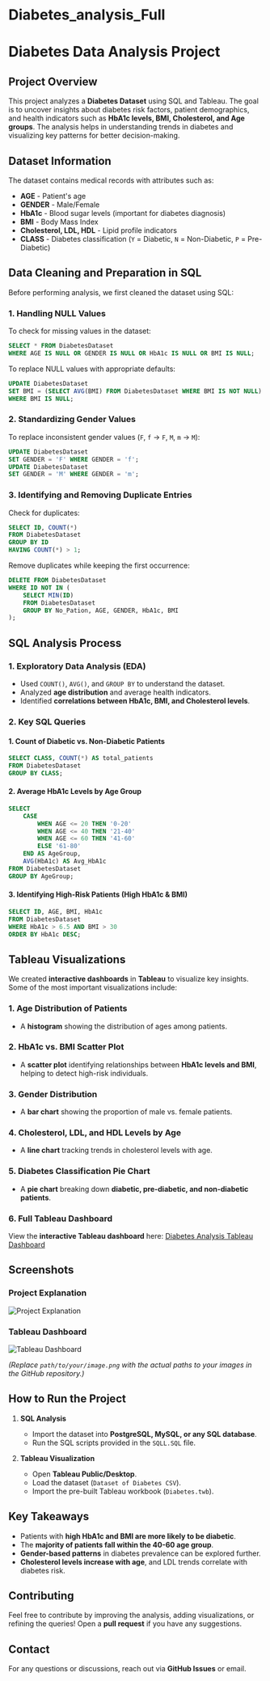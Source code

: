 # Diabetes_analysis_Full
# Diabetes Data Analysis Project

## Project Overview
This project analyzes a **Diabetes Dataset** using SQL and Tableau. The goal is to uncover insights about diabetes risk factors, patient demographics, and health indicators such as **HbA1c levels, BMI, Cholesterol, and Age groups**. The analysis helps in understanding trends in diabetes and visualizing key patterns for better decision-making.

## Dataset Information
The dataset contains medical records with attributes such as:
- **AGE** - Patient's age
- **GENDER** - Male/Female
- **HbA1c** - Blood sugar levels (important for diabetes diagnosis)
- **BMI** - Body Mass Index
- **Cholesterol, LDL, HDL** - Lipid profile indicators
- **CLASS** - Diabetes classification (`Y` = Diabetic, `N` = Non-Diabetic, `P` = Pre-Diabetic)

## Data Cleaning and Preparation in SQL
Before performing analysis, we first cleaned the dataset using SQL:

### 1. Handling NULL Values
To check for missing values in the dataset:
```sql
SELECT * FROM DiabetesDataset
WHERE AGE IS NULL OR GENDER IS NULL OR HbA1c IS NULL OR BMI IS NULL;
```
To replace NULL values with appropriate defaults:
```sql
UPDATE DiabetesDataset
SET BMI = (SELECT AVG(BMI) FROM DiabetesDataset WHERE BMI IS NOT NULL)
WHERE BMI IS NULL;
```

### 2. Standardizing Gender Values
To replace inconsistent gender values (`F`, `f` → `F`, `M`, `m` → `M`):
```sql
UPDATE DiabetesDataset
SET GENDER = 'F' WHERE GENDER = 'f';
UPDATE DiabetesDataset
SET GENDER = 'M' WHERE GENDER = 'm';
```

### 3. Identifying and Removing Duplicate Entries
Check for duplicates:
```sql
SELECT ID, COUNT(*)
FROM DiabetesDataset
GROUP BY ID
HAVING COUNT(*) > 1;
```
Remove duplicates while keeping the first occurrence:
```sql
DELETE FROM DiabetesDataset
WHERE ID NOT IN (
    SELECT MIN(ID)
    FROM DiabetesDataset
    GROUP BY No_Pation, AGE, GENDER, HbA1c, BMI
);
```

## SQL Analysis Process
### 1. Exploratory Data Analysis (EDA)
- Used `COUNT()`, `AVG()`, and `GROUP BY` to understand the dataset.
- Analyzed **age distribution** and average health indicators.
- Identified **correlations between HbA1c, BMI, and Cholesterol levels**.

### 2. Key SQL Queries
#### 1. Count of Diabetic vs. Non-Diabetic Patients
```sql
SELECT CLASS, COUNT(*) AS total_patients
FROM DiabetesDataset
GROUP BY CLASS;
```
#### 2. Average HbA1c Levels by Age Group
```sql
SELECT 
    CASE 
        WHEN AGE <= 20 THEN '0-20'
        WHEN AGE <= 40 THEN '21-40'
        WHEN AGE <= 60 THEN '41-60'
        ELSE '61-80'
    END AS AgeGroup,
    AVG(HbA1c) AS Avg_HbA1c
FROM DiabetesDataset
GROUP BY AgeGroup;
```
#### 3. Identifying High-Risk Patients (High HbA1c & BMI)
```sql
SELECT ID, AGE, BMI, HbA1c
FROM DiabetesDataset
WHERE HbA1c > 6.5 AND BMI > 30
ORDER BY HbA1c DESC;
```

## Tableau Visualizations
We created **interactive dashboards** in **Tableau** to visualize key insights. Some of the most important visualizations include:

### 1. Age Distribution of Patients
- A **histogram** showing the distribution of ages among patients.

### 2. HbA1c vs. BMI Scatter Plot
- A **scatter plot** identifying relationships between **HbA1c levels and BMI**, helping to detect high-risk individuals.

### 3. Gender Distribution
- A **bar chart** showing the proportion of male vs. female patients.

### 4. Cholesterol, LDL, and HDL Levels by Age
- A **line chart** tracking trends in cholesterol levels with age.

### 5. Diabetes Classification Pie Chart
- A **pie chart** breaking down **diabetic, pre-diabetic, and non-diabetic patients**.

### 6. Full Tableau Dashboard
View the **interactive Tableau dashboard** here: [Diabetes Analysis Tableau Dashboard](https://public.tableau.com/app/profile/mina.wahba/viz/Diabetes_17383887624380/Diabetes_Analysis)

## Screenshots
### Project Explanation
![Project Explanation](path/to/your/explanation-image.png)

### Tableau Dashboard
![Tableau Dashboard](path/to/your/tableau-screenshot.png)

*(Replace `path/to/your/image.png` with the actual paths to your images in the GitHub repository.)*

## How to Run the Project
1. **SQL Analysis**
   - Import the dataset into **PostgreSQL, MySQL, or any SQL database**.
   - Run the SQL scripts provided in the `SQLL.SQL` file.

2. **Tableau Visualization**
   - Open **Tableau Public/Desktop**.
   - Load the dataset (`Dataset of Diabetes CSV`).
   - Import the pre-built Tableau workbook (`Diabetes.twb`).

## Key Takeaways
- Patients with **high HbA1c and BMI are more likely to be diabetic**.
- The **majority of patients fall within the 40-60 age group**.
- **Gender-based patterns** in diabetes prevalence can be explored further.
- **Cholesterol levels increase with age**, and LDL trends correlate with diabetes risk.

## Contributing
Feel free to contribute by improving the analysis, adding visualizations, or refining the queries! Open a **pull request** if you have any suggestions.

## Contact
For any questions or discussions, reach out via **GitHub Issues** or email.

